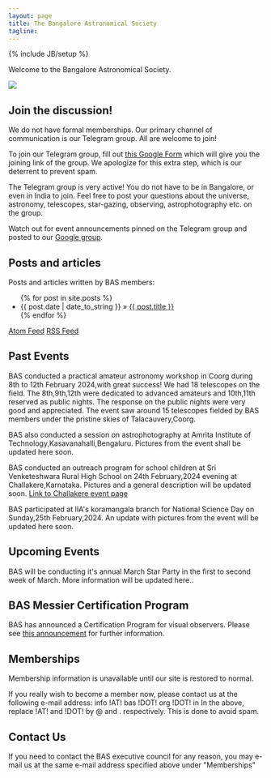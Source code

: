 ```yaml
---
layout: page
title: The Bangalore Astronomical Society
tagline:
---
```

{% include JB/setup %}

Welcome to the Bangalore Astronomical Society.

![](assets/images/bas_yelagiri_jan_2013_480.jpg)

## Join the discussion!

We do not have formal memberships. Our primary channel of communication is our Telegram group. All are welcome to join!

To join our Telegram group, fill out [this Google Form](https://docs.google.com/forms/d/e/1FAIpQLSfQfHJZrjbMnR2NjynJzYL633iTWfnHTAEEgdaN9MR30jheDA/viewform) which will give you the joining link of the group. We apologize for this extra step, which is our deterrent to prevent spam.

The Telegram group is very active! You do not have to be in Bangalore, or even in India to join. Feel free to post your questions about the universe, astronomy, telescopes, star-gazing, observing, astrophotography etc. on the group.

Watch out for event announcements pinned on the Telegram group and posted to our [Google group](https://groups.google.com/group/b-a-s).

## Posts and articles

Posts and articles written by BAS members:

<ul class="posts">
  {% for post in site.posts %}
    <li><span>{{ post.date | date_to_string }}</span> &raquo; <a href="{{ BASE_PATH }}{{ post.url }}">{{ post.title }}</a></li>
  {% endfor %}
</ul>

[Atom Feed](atom.xml) [RSS Feed](rss.xml)

## Past Events

BAS conducted a practical amateur astronomy workshop in Coorg during 8th to 12th February 2024,with great success! We had 18 telescopes on the field. The 8th,9th,12th were dedicated to advanced amateurs and 10th,11th reserved as public nights. 
The response on the public nights were very good and appreciated. The event saw around 15 telescopes fielded by BAS 
members under the pristine skies of Talacauvery,Coorg.

BAS also conducted a session on astrophotography at Amrita Institute of Technology,Kasavanahalli,Bengaluru. Pictures from the event shall be updated here soon.

BAS conducted an outreach program for school children at Sri Venketeshwara Rural High School on
24th February,2024 evening at Challakere,Karnataka. Pictures and a general description will be updated soon.
[Link to Challakere event page](/events/2024-02-26-Challakere-event.markdown)

BAS participated at IIA's koramangala branch for National Science Day on Sunday,25th February,2024.
An update with pictures from the event will be updated here soon.

## Upcoming Events

BAS will be conducting it's annual March Star Party in the first to second week of March. More information
will be updated here..

## BAS Messier Certification Program

BAS has announced a Certification Program for visual observers. Please see [this announcement](https://groups.google.com/forum/?fromgroups=#!topic/b-a-s/yqYkrd5wbBM) for further information.

## Memberships

Membership information is unavailable until our site is restored to normal.

If you really wish to become a member now, please contact us at the following e-mail address: info !AT! bas !DOT! org !DOT! in In the above, replace !AT! and !DOT! by @ and . respectively. This is done to avoid spam.

## Contact Us

If you need to contact the BAS executive council for any reason, you may e-mail us at the same e-mail address specified above under "Memberships"


